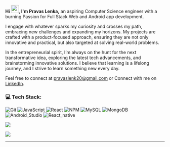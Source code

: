 **Hi <img src="https://cdn3.emoji.gg/emojis/wavegif_1860.gif" height="25" width="25" >, I'm Pravas Lenka,** an aspiring Computer Science engineer with a burning Passion for Full Stack Web and Android app development.

I engage with whatever sparks my curiosity and crosses my path, embracing new challenges and expanding my horizons. My projects are crafted with a product-focused approach, ensuring they are not only innovative and practical, but also targeted at solving real-world problems.

In the entrepreneurial spirit, I’m always on the hunt for the next transformative idea, exploring the latest tech advancements, and brainstorming innovative solutions. I believe that learning is a lifelong journey, and I strive to learn something new every day.

Feel free to connect at <pravaslenk20@gmail.com> or Connect with me on [LinkedIn](https://www.linkedin.com/in/pravaslenka/).

### 💻 Tech Stack:

![Git](https://img.shields.io/badge/-Git-000000?style=flat&logo=git&logoColor=F05032&labelColor=ffffff)
![JavaScript](https://img.shields.io/badge/-JavaScript-000000?style=flat&logo=javascript)
![React](https://img.shields.io/badge/-React-000000?style=flat&logo=react)
![NPM](https://img.shields.io/badge/-npm-000000?style=flat&logo=npm&labelColor=ffffff)
![MySQL](https://img.shields.io/badge/-MySQL-000000?style=flat&logo=mysql&labelColor=ffffff)
![MongoDB](https://img.shields.io/badge/-MongoDB-000000?style=flat&logo=mongodb&labelColor=ffffff)
![Android_Studio](https://img.shields.io/badge/Android_Studio-000000?style=flat&logo=android-studio&labelColor=ffffff)
![React_native](https://img.shields.io/badge/React_Native-20232A?style=flat&logo=react&labelColor=ffffff)

![](https://github-readme-stats.vercel.app/api/top-langs/?username=prvslnk&theme=tokyonight&hide_border=false&include_all_commits=true&count_private=false&layout=compact)

<img src="https://komarev.com/ghpvc/?username=prvslnk">

---
